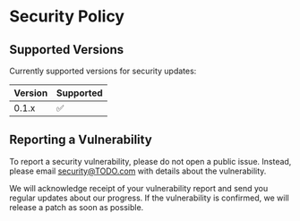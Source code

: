 # Security Policy

## Supported Versions

Currently supported versions for security updates:

| Version | Supported          |
| ------- | ------------------ |
| 0.1.x   | :white_check_mark: |

## Reporting a Vulnerability

To report a security vulnerability, please do not open a public issue.
Instead, please email security@TODO.com with details about the vulnerability.

We will acknowledge receipt of your vulnerability report and send you regular updates about our progress.
If the vulnerability is confirmed, we will release a patch as soon as possible.
